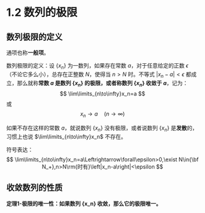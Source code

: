 # 1.2 数列的极限

## 数列极限的定义

通项也称**一般项**。

数列极限的定义：设 $\{x_n\}$ 为一数列，如果存在常数 $a$，对于任意给定的正数 $\epsilon$（不论它多么小），总存在正整数 $N$，使得当 $n>N$ 时。不等式 $\left| x_n-a \right|<\epsilon$ 都成立，那么就称**常数 $a$ 是数列 $\{x_n\}$ 的极限，或者称数列 $\{x_n\}$ 收敛于 $a$**，记为：
$$
\lim\limits_{n\to\infty}x_n=a
$$
或
$$
x_n\to a\quad(n\to\infty)
$$

如果不存在这样的常数 $a$，就说数列 $\{x_n\}$ 没有极限，或者说数列 $\{x_n\}$ 是**发散**的，习惯上也说 $\lim\limits_{n\to\infty}x_n$ 不存在。

符号表达：
$$
\lim\limits_{n\to\infty}x_n=a\Leftrightarrow\forall\epsilon>0,\exist N\in{\bf N_+},n>N\rm{时有}\left|x_n-a\right|<\epsilon
$$

## 收敛数列的性质

**定理1-极限的唯一性：如果数列 \{x_n\} 收敛，那么它的极限唯一。**
